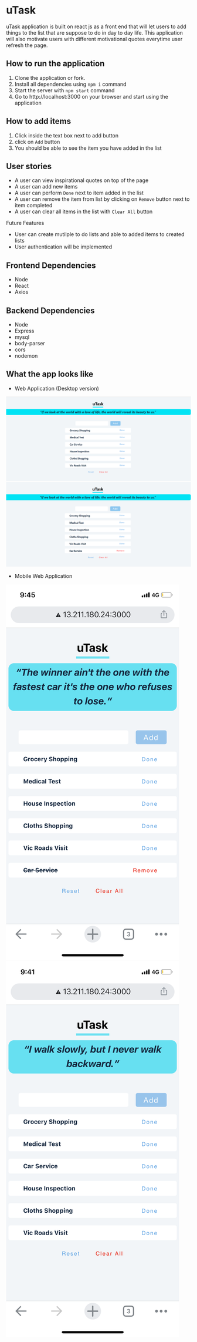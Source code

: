 # uTask
uTask application is built on react js as a front end that will let users to add things to the list that are suppose to do in day to day life. This application will also motivate users with different motivational quotes everytime user refresh the page. 

## How to run the application 
1. Clone the application or fork.
2. Install all dependencies using `npm i` command 
3. Start the server with `npm start` command 
4. Go to http://localhost:3000 on your browser and start using the application 

## How to add items 
1. Click inside the text box next to add button 
2. click on `Add` button 
3. You should be able to see the item you have added in the list 

## User stories 
- A user can view inspirational quotes on top of the page 
- A user can add new items 
- A user can perform `Done` next to item added in the list 
- A user can remove the item from list by clicking on `Remove` button next to item completed 
- A user can clear all items in the list with `Clear All` button 

Future Features 
- User can create mutilple to do lists and able to added items to created lists 
- User authentication will be implemented 

## Frontend Dependencies
- Node 
- React 
- Axios 

## Backend Dependencies 
- Node 
- Express 
- mysql 
- body-parser 
- cors
- nodemon 

## What the app looks like 
- Web Application (Desktop version)

![](screenshot/screenshot-web-1.png)
![](screenshot/Screenshot-web-2.png)

- Mobile Web Application

![](screenshot/screenshot-mobile-1.PNG)
![](screenshot/screenshot-mobile-2.PNG)



